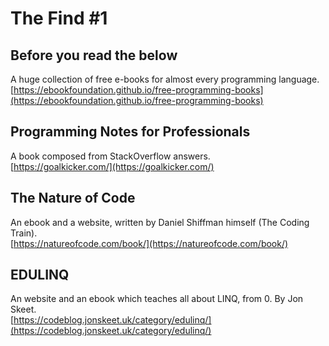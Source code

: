 # The Find #1

## Before you read the below
A huge collection of free e-books for almost every programming language.  
[https://ebookfoundation.github.io/free-programming-books](https://ebookfoundation.github.io/free-programming-books)

## Programming Notes for Professionals
A book composed from StackOverflow answers.  
[https://goalkicker.com/](https://goalkicker.com/)

## The Nature of Code
An ebook and a website, written by Daniel Shiffman himself (The Coding Train).  
[https://natureofcode.com/book/](https://natureofcode.com/book/)

## EDULINQ
An website and an ebook which teaches all about LINQ, from 0. By Jon Skeet.  
[https://codeblog.jonskeet.uk/category/edulinq/](https://codeblog.jonskeet.uk/category/edulinq/)
